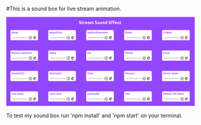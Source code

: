 #This is a sound box for live stream animation.

![Image](/src/assets/Screenshot.png)

To test my sound box run 'npm install' and 'npm start' on your terminal.